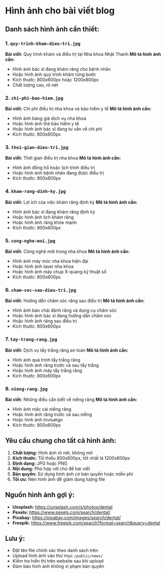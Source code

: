 # Hình ảnh cho bài viết blog

## Danh sách hình ảnh cần thiết:

### 1. `quy-trinh-kham-dieu-tri.jpg`

**Bài viết:** Quy trình khám và điều trị tại Nha khoa Nhật Thanh
**Mô tả hình ảnh cần:**

- Hình ảnh bác sĩ đang khám răng cho bệnh nhân
- Hoặc hình ảnh quy trình khám từng bước
- Kích thước: 800x600px hoặc 1200x800px
- Chất lượng cao, rõ nét

### 2. `chi-phi-bao-hiem.jpg`

**Bài viết:** Chi phí điều trị nha khoa và bảo hiểm y tế
**Mô tả hình ảnh cần:**

- Hình ảnh bảng giá dịch vụ nha khoa
- Hoặc hình ảnh thẻ bảo hiểm y tế
- Hoặc hình ảnh bác sĩ đang tư vấn về chi phí
- Kích thước: 800x600px

### 3. `thoi-gian-dieu-tri.jpg`

**Bài viết:** Thời gian điều trị nha khoa
**Mô tả hình ảnh cần:**

- Hình ảnh đồng hồ hoặc lịch trình điều trị
- Hoặc hình ảnh bệnh nhân đang được điều trị
- Kích thước: 800x600px

### 4. `kham-rang-dinh-ky.jpg`

**Bài viết:** Lợi ích của việc khám răng định kỳ
**Mô tả hình ảnh cần:**

- Hình ảnh bác sĩ đang khám răng định kỳ
- Hoặc hình ảnh lịch khám răng
- Hoặc hình ảnh răng khỏe mạnh
- Kích thước: 800x600px

### 5. `cong-nghe-moi.jpg`

**Bài viết:** Công nghệ mới trong nha khoa
**Mô tả hình ảnh cần:**

- Hình ảnh máy móc nha khoa hiện đại
- Hoặc hình ảnh laser nha khoa
- Hoặc hình ảnh máy chụp X-quang kỹ thuật số
- Kích thước: 800x600px

### 6. `cham-soc-sau-dieu-tri.jpg`

**Bài viết:** Hướng dẫn chăm sóc răng sau điều trị
**Mô tả hình ảnh cần:**

- Hình ảnh bàn chải đánh răng và dụng cụ chăm sóc
- Hoặc hình ảnh bác sĩ đang hướng dẫn chăm sóc
- Hoặc hình ảnh răng sau điều trị
- Kích thước: 800x600px

### 7. `tay-trang-rang.jpg`

**Bài viết:** Dịch vụ tẩy trắng răng an toàn
**Mô tả hình ảnh cần:**

- Hình ảnh quá trình tẩy trắng răng
- Hoặc hình ảnh răng trước và sau tẩy trắng
- Hoặc hình ảnh máy tẩy trắng răng
- Kích thước: 800x600px

### 8. `nieng-rang.jpg`

**Bài viết:** Những điều cần biết về niềng răng
**Mô tả hình ảnh cần:**

- Hình ảnh mắc cài niềng răng
- Hoặc hình ảnh răng trước và sau niềng
- Hoặc hình ảnh Invisalign
- Kích thước: 800x600px

## Yêu cầu chung cho tất cả hình ảnh:

1. **Chất lượng:** Hình ảnh rõ nét, không mờ
2. **Kích thước:** Tối thiểu 800x600px, tốt nhất là 1200x800px
3. **Định dạng:** JPG hoặc PNG
4. **Nội dung:** Phù hợp với chủ đề bài viết
5. **Bản quyền:** Sử dụng hình ảnh có bản quyền hoặc miễn phí
6. **Tối ưu:** Nén hình ảnh để giảm dung lượng file

## Nguồn hình ảnh gợi ý:

- **Unsplash:** https://unsplash.com/s/photos/dental
- **Pexels:** https://www.pexels.com/search/dental/
- **Pixabay:** https://pixabay.com/images/search/dental/
- **Freepik:** https://www.freepik.com/search?format=search&query=dental

## Lưu ý:

- Đặt tên file chính xác theo danh sách trên
- Upload hình ảnh vào thư mục `/public/news/`
- Kiểm tra hiển thị trên website sau khi upload
- Đảm bảo hình ảnh không vi phạm bản quyền

